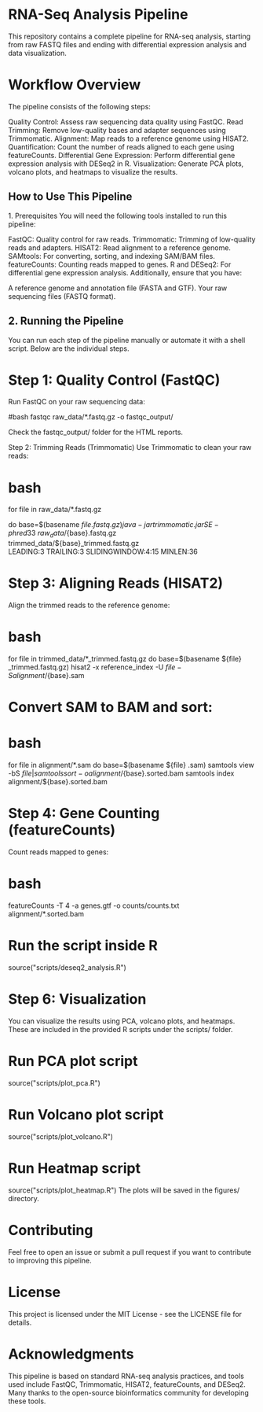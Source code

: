 <h1> RNA-Seq Analysis Pipeline </h1>

This repository contains a complete pipeline for RNA-seq analysis, starting from raw FASTQ files and ending with differential expression analysis and data visualization.

<h1> Workflow Overview </h1>
The pipeline consists of the following steps:

Quality Control: Assess raw sequencing data quality using FastQC.
Read Trimming: Remove low-quality bases and adapter sequences using Trimmomatic.
Alignment: Map reads to a reference genome using HISAT2.
Quantification: Count the number of reads aligned to each gene using featureCounts.
Differential Gene Expression: Perform differential gene expression analysis with DESeq2 in R.
Visualization: Generate PCA plots, volcano plots, and heatmaps to visualize the results.


<h2> How to Use This Pipeline</h2>
1. Prerequisites
You will need the following tools installed to run this pipeline:

FastQC: Quality control for raw reads.
Trimmomatic: Trimming of low-quality reads and adapters.
HISAT2: Read alignment to a reference genome.
SAMtools: For converting, sorting, and indexing SAM/BAM files.
featureCounts: Counting reads mapped to genes.
R and DESeq2: For differential gene expression analysis.
Additionally, ensure that you have:

A reference genome and annotation file (FASTA and GTF).
Your raw sequencing files (FASTQ format).

<h2> 2. Running the Pipeline</h2>
You can run each step of the pipeline manually or automate it with a shell script. Below are the individual steps.


# Step 1: Quality Control (FastQC)
Run FastQC on your raw sequencing data:

#bash
fastqc raw_data/*.fastq.gz -o fastqc_output/

Check the fastqc_output/ folder for the HTML reports.

Step 2: Trimming Reads (Trimmomatic)
Use Trimmomatic to clean your raw reads:

# bash
for file in raw_data/*.fastq.gz

do
  base=$(basename ${file} .fastq.gz)
  java -jar trimmomatic.jar SE -phred33 \
      raw_data/${base}.fastq.gz \
      trimmed_data/${base}_trimmed.fastq.gz \
      LEADING:3 TRAILING:3 SLIDINGWINDOW:4:15 MINLEN:36



# Step 3: Aligning Reads (HISAT2)
Align the trimmed reads to the reference genome:

# bash
for file in trimmed_data/*_trimmed.fastq.gz
do
  base=$(basename ${file} _trimmed.fastq.gz)
  hisat2 -x reference_index -U ${file} -S alignment/${base}.sam



# Convert SAM to BAM and sort:

# bash
for file in alignment/*.sam
do
  base=$(basename ${file} .sam)
  samtools view -bS ${file} | samtools sort -o alignment/${base}.sorted.bam
  samtools index alignment/${base}.sorted.bam


# Step 4: Gene Counting (featureCounts)
Count reads mapped to genes:

# bash
featureCounts -T 4 -a genes.gtf -o counts/counts.txt alignment/*.sorted.bam

# Run the script inside R
source("scripts/deseq2_analysis.R")

# Step 6: Visualization
You can visualize the results using PCA, volcano plots, and heatmaps. These are included in the provided R scripts under the scripts/ folder.

# Run PCA plot script
source("scripts/plot_pca.R")

# Run Volcano plot script
source("scripts/plot_volcano.R")

# Run Heatmap script
source("scripts/plot_heatmap.R")
The plots will be saved in the figures/ directory.

# Contributing
Feel free to open an issue or submit a pull request if you want to contribute to improving this pipeline.

# License
This project is licensed under the MIT License - see the LICENSE file for details.

# Acknowledgments
This pipeline is based on standard RNA-seq analysis practices, and tools used include FastQC, Trimmomatic, HISAT2, featureCounts, and DESeq2. Many thanks to the open-source bioinformatics community for developing these tools.

